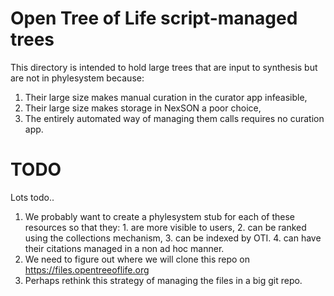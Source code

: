 # Open Tree of Life script-managed trees
This directory is intended to hold large trees that are input to synthesis but are not
    in phylesystem because:
  1. Their large size makes manual curation in the curator app infeasible,
  2. Their large size makes storage in NexSON a poor choice,
  3. The entirely automated way of managing them calls requires no curation app.


# TODO
Lots todo..

  1. We probably want to create a phylesystem stub for each of these resources so that they:
    1. are more visible to users,
    2. can be ranked using the collections mechanism,
    3. can be indexed by OTI.
    4. can have their citations managed in a non ad hoc manner.
  2. We need to figure out where we will clone this repo on https://files.opentreeoflife.org
  3. Perhaps rethink this strategy of managing the files in a big git repo.
